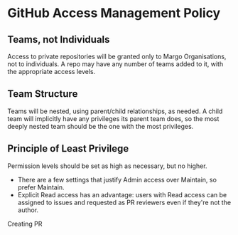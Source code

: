 # GitHub Access Management Policy

## Teams, not Individuals

Access to private repositories will be granted only to Margo Organisations, not to individuals. A repo may have any number of teams added to it, with the appropriate access levels.

## Team Structure
Teams will be nested, using parent/child relationships, as needed. A child team will implicitly have any privileges its parent team does, so the most deeply nested team should be the one with the most privileges.

## Principle of Least Privilege

 Permission levels should be set as high as necessary, but no higher.

- There are a few settings that justify Admin access over Maintain, so prefer Maintain.
- Explicit Read access has an advantage: users with Read access can be assigned to issues and requested as PR reviewers even if they're not the author.

Creating PR
